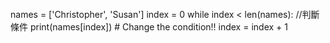 
```
```
names = ['Christopher', 'Susan']
index = 0
while index < len(names): //判斷條件
	print(names[index])
	# Change the condition!!
	index = index + 1
```

